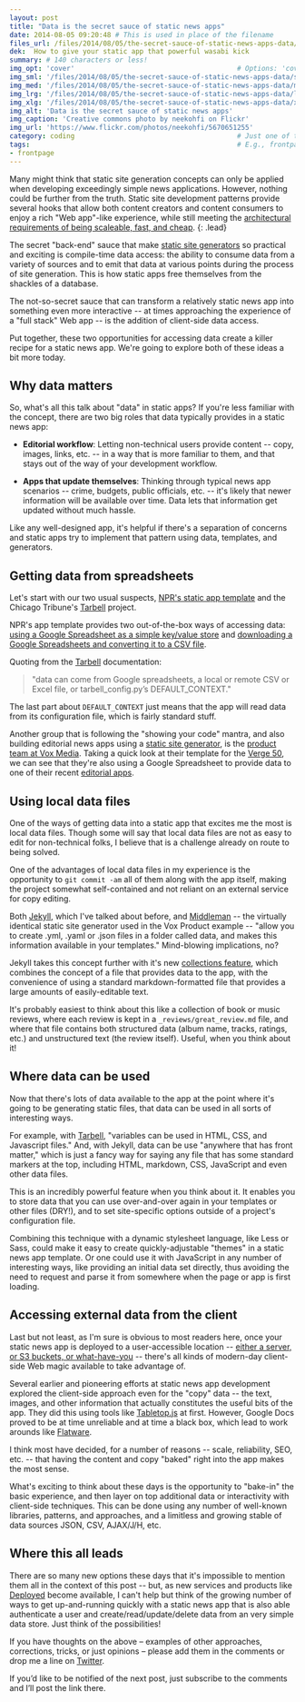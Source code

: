 ```yaml
---
layout: post
title: "Data is the secret sauce of static news apps"
date: 2014-08-05 09:20:48 # This is used in place of the filename
files_url: /files/2014/08/05/the-secret-sauce-of-static-news-apps-data/
dek:  How to give your static app that powerful wasabi kick
summary: # 140 characters or less!
img_opt: 'cover'                                        # Options: 'cover' or 'inlne' or 'none'
img_sml: '/files/2014/08/05/the-secret-sauce-of-static-news-apps-data/sml.jpg'                          # Default on cover or inline
img_med: '/files/2014/08/05/the-secret-sauce-of-static-news-apps-data/med.jpg'                          # 640x512px cover, inline
img_lrg: '/files/2014/08/05/the-secret-sauce-of-static-news-apps-data/lrg.jpg'                          # 800x640px cover, inline
img_xlg: '/files/2014/08/05/the-secret-sauce-of-static-news-apps-data/xlg.jpg'                         # 1200x960px cover only
img_alt: 'Data is the secret sauce of static news apps'                                             # Alt for inline
img_caption: 'Creative commons photo by neekohfi on Flickr'                                         # Caption for either
img_url: 'https://www.flickr.com/photos/neekohfi/5670651255'                                             # URL to original image
category: coding                                        # Just one of the 4xCs
tags:                                                   # E.g., frontpage
- frontpage
---
```

Many might think that static site generation concepts can only be applied when developing exceedingly simple news applications. However, nothing could be further from the truth. Static site development patterns provide several hooks that allow both content creators and content consumers to enjoy a rich "Web app"-like experience, while still meeting the [architectural requirements of being scaleable, fast, and cheap][staticappseries].
 {: .lead}

The secret "back-end" sauce that make [static site generators][staticsitegenerators] so practical and exciting is compile-time data access: the ability to consume data from a variety of sources and to emit that data at various points during the process of site generation. This is how static apps free themselves from the shackles of a database.

The not-so-secret sauce that can transform a relatively static news app into something even more interactive -- at times approaching the experience of a "full stack" Web app -- is the addition of client-side data access.

Put together, these two opportunities for accessing data create a killer recipe for a static news app. We're going to explore both of these ideas a bit more today.

## Why data matters
So, what's all this talk about "data" in static apps? If you're less familiar with the concept, there are two big roles that data typically provides in a static news app: 

* **Editorial workflow**: Letting non-technical users provide content -- copy, images, links, etc. -- in a way that is more familiar to them, and that stays out of the way of your development workflow.

* **Apps that update themselves**: Thinking through typical news app scenarios -- crime, budgets, public officials, etc. -- it's likely that newer information will be available over time. Data lets that information get updated without much hassle.

Like any well-designed app, it's helpful if there's a separation of concerns and static apps try to implement that pattern using data, templates, and generators.

## Getting data from spreadsheets
Let's start with our two usual suspects, [NPR's static app template][nprtemplate] and the Chicago Tribune's [Tarbell][tarbell] project. 

NPR's app template provides two out-of-the-box ways of accessing data: [using a Google Spreadsheet as a simple key/value store](https://github.com/nprapps/app-template/blob/master/PROJECT_README.md#copy-editing) and [downloading a Google Spreadsheets and converting it to a CSV file](https://github.com/nprapps/app-template/blob/master/PROJECT_README.md#arbitrary-google-docs).

Quoting from the [Tarbell](http://tarbell.readthedocs.org/en/0.9-beta6/build.html#using-context-variables) documentation: 

> "data can come from Google spreadsheets, a local or remote CSV or Excel file, or tarbell_config.py’s DEFAULT_CONTEXT." 

The last part about `DEFAULT_CONTEXT` just means that the app will read data from its configuration file, which is fairly standard stuff.

Another group that is following the "showing your code" mantra, and also building editorial news apps using a [static site generator][middleman], is the [product team at Vox Media][voxproduct]. Taking a quick look at their template for the [Verge 50](https://github.com/voxmedia/verge-50), we can see that they're also using a Google Spreadsheet to provide data to one of their recent [editorial apps](http://www.theverge.com/a/the-verge-50).

## Using local data files
One of the ways of getting data into a static app that excites me the most is local data files. Though some will say that local data files are not as easy to edit for non-technical folks, I believe that is a challenge already on route to being solved.

One of the advantages of local data files in my experience is the opportunity to `git commit -am` all of them along with the app itself, making the project somewhat self-contained and not reliant on an external service for copy editing.

Both [Jekyll][jekyllrb], which I've talked about before, and [Middleman][middleman] -- the virtually identical static site generator used in the Vox Product example -- "allow you to create .yml, .yaml or .json files in a folder called data, and makes this information available in your templates." Mind-blowing implications, no?

Jekyll takes this concept further with it's new [collections feature](http://jekyllrb.com/docs/collections/), which combines the concept of a file that provides data to the app, with the convenience of using a standard markdown-formatted file that provides a large amounts of easily-editable text. 

It's probably easiest to think about this like a collection of book or music reviews, where each review is kept in a `_reviews/great_review.md` file, and where that file contains both structured data (album name, tracks, ratings, etc.) and unstructured text (the review itself). Useful, when you think about it!

## Where data can be used
Now that there's lots of data available to the app at the point where it's going to be generating static files, that data can be used in all sorts of interesting ways. 

For example, with [Tarbell](http://tarbell.readthedocs.org/en/0.9-beta6/build.html#where-can-context-variables-be-used), "variables can be used in HTML, CSS, and Javascript files." And, with Jekyll, data can be use "anywhere that has front matter," which is just a fancy way for saying any file that has some standard markers at the top, including HTML, markdown, CSS, JavaScript and even other data files.

This is an incredibly powerful feature when you think about it. It enables you to store data that you can use over-and-over again in your templates or other files (DRY!), and to set site-specific options outside of a project's configuration file.

Combining this technique with a dynamic stylesheet language, like Less or Sass, could make it easy to create quickly-adjustable "themes" in a static news app template. Or one could use it with JavaScript in any number of interesting ways, like providing an initial data set directly, thus avoiding the need to request and parse it from somewhere when the page or app is first loading.

## Accessing external data from the client
Last but not least, as I'm sure is obvious to most readers here, once your static news app is deployed to a user-accessible location -- [either a server, or S3 buckets, or what-have-you](http://phillipadsmith.com/2014/07/deploying-your-static-news-app-like-a-samurai.html) -- there's all kinds of modern-day client-side Web magic available to take advantage of.

Several earlier and pioneering efforts at static news app development explored the client-side approach even for the "copy" data -- the text, images, and other information that actually constitutes the useful bits of the app. They did this using tools like [Tabletop.js][tabletopjs] at first. However, Google Docs proved to be at time unreliable and at time a black box, which lead to work arounds like [Flatware](https://github.com/jsoma/flatware). 

I think most have decided, for a number of reasons -- scale, reliability, SEO, etc. -- that having the content and copy "baked" right into the app makes the most sense.

What's exciting to think about these days is the opportunity to "bake-in" the basic experience, and then layer on top additional data or interactivity with client-side techniques. This can be done using any number of well-known libraries, patterns, and approaches, and a limitless and growing stable of data sources JSON, CSV, AJAX/J/H, etc.

## Where this all leads
There are so many new options these days that it's impossible to mention them all in the context of this post -- but, as new services and products like [Deployed](http://deployd.com/) become available, I can't help but think of the growing number of ways to get up-and-running quickly with a static news app that is also able authenticate a user and create/read/update/delete data from an very simple data store. Just think of the possibilities!

If you have thoughts on the above – examples of other approaches, corrections, tricks, or just opinions – please add them in the comments or drop me a line on [Twitter][twitter].

If you’d like to be notified of the next post, just subscribe to the comments and I’ll post the link there.

[staticappseries]: http://phillipadsmith.com/2014/07/recipes-for-delicious-tasting-static-news-apps.html
[nprtemplate]: https://github.com/nprapps/app-template/
[nprtemplatedocs]: https://github.com/nprapps/app-template/blob/94181834dbf8bf3f4a4d955d899de787740d353d/PROJECT_README.md#whats-in-here
[localdevelopment]: http://phillipadsmith.com/2014/07/the-tao-of-static-news-app-development.html

[tarbell]:  https://github.com/newsapps/flask-tarbell/
[tarbelldocs]: https://github.com/newsapps/flask-tarbell/blob/0.9-beta6/tarbell/docs/build.rst#anatomy-of-a-project-directory
[jekyllrb]: http://jekyllrb.com/

[nprvisuals]: http://blog.apps.npr.org/
[chinewsapps]:  http://blog.apps.chicagotribune.com/

[twitter]: http://twitter.com/phillipadsmith "Phillip Smith on Twitter"
[staticsitegenerators]: http://staticsitegenerators.net/ "A comprehensive list of static site generation tools"
[middleman]: http://middlemanapp.com/
[voxproduct]: http://product.voxmedia.com/

[tabletopjs]: https://github.com/jsoma/tabletop
